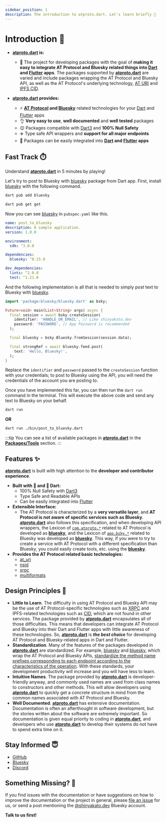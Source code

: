 ```yaml
---
sidebar_position: 1
description: The introduction to atproto.dart. Let's learn briefly 🎯
---
```


# Introduction 🎉

- **[atproto.dart](https://github.com/myConsciousness/atproto.dart) is:**
  - 🧐 The project for developing packages with the goal of **making it easy to integrate AT Protocol and Bluesky related things into [Dart](https://dart.dev) and [Flutter](https://flutter.dev) apps**. The packages supported by **[atproto.dart](https://github.com/myConsciousness/atproto.dart)** are varied and include packages wrapping the AT Protocol and Bluesky API, as well as the AT Protocol's underlying technology, [AT URI](https://atproto.com/specs/at-uri-scheme) and [IPFS CID](https://docs.ipfs.tech/concepts/content-addressing/).

- **[atproto.dart](https://github.com/myConsciousness/atproto.dart) provides:**
  - ⚡️  **[AT Protocol](https://atproto.com) and [Bluesky](https://blueskyweb.xyz)** related technologies for your [Dart](https://dart.dev) and [Flutter](https://flutter.dev) apps
  - 👌 **Very easy to use**, **well documented** and **well tested** packages
  - 😉 Packages compatible with [Dart3](https://medium.com/p/53f065a10635) and **100% Null Safety**
  - ✈️ Type safe API wrappers and **support for all major endpoints**
  - 🌟 Packages can be easily integrated into **[Dart](https://dart.dev) and [Flutter](https://flutter.dev) apps**

## Fast Track ⏱️

Understand **[atproto.dart](https://github.com/myConsciousness/atproto.dart)** in 5 minutes by playing!

Let's try to post to Bluesky with [bluesky](https://pub.dev/packages/bluesky) package from Dart app. First, install [bluesky](https://pub.dev/packages/bluesky) with the following command.

```bash
dart pub add bluesky
```

```bash
dart pub get get
```

Now you can see [bluesky](https://pub.dev/packages/bluesky) in `pubspec.yaml` like this.

```yaml title="pubspec.yaml"
name: post_to_bluesky
description: A sample application.
version: 1.0.0

environment:
  sdk: ^3.0.0

dependencies:
  bluesky: ^0.15.0

dev_dependencies:
  lints: ^2.0.0
  test: ^1.21.0
```

And the following implementation is all that is needed to simply post text to Bluesky with [bluesky](https://pub.dev/packages/bluesky).

```dart title="post_to_bluesky.dart"
import 'package:bluesky/bluesky.dart' as bsky;

Future<void> main(List<String> args) async {
  final session = await bsky.createSession(
    identifier: 'HANDLE_OR_EMAIL', // Like shinyakato.dev
    password: 'PASSWORD', // App Password is recommended
  );

  final bluesky = bsky.Bluesky.fromSession(session.data);

  final strongRef = await bluesky.feed.post(
    text: 'Hello, Bluesky!',
  );
}
```

Replace the `identifier` and `password` passed to the `createSession` function with your credentials; to post to Bluesky using the API, you will need the credentials of the account you are posting to.

Once you have implemented this far, you can then run the `dart run` command in the terminal. This will execute the above code and send any text to Bluesky on your behalf.

```bash
dart run
```

**OR**

```bash
dart run ./bin/post_to_bluesky.dart
```

:::tip
You can see a list of available packages in **[atproto.dart](https://github.com/myConsciousness/atproto.dart)** in the **[Packages/Tools](./packages/overview.md)** section.
:::

## Features ✨

**[atproto.dart](https://github.com/myConsciousness/atproto.dart)** is built with high attention to the **developer and contributor experience**.

- **Built with 💙 and 🎯 Dart:**
  - 100% Null Safety with [Dart3](https://medium.com/p/53f065a10635)
  - Type Safe and Readable APIs
  - Can be easily integrated into [Flutter](https://flutter.dev)
- **Extensible Interface:**
  - The AT Protocol is characterized by a **very versatile layer**, and **AT Protocol is not aware of specific services such as Bluesky**. **[atproto.dart](https://github.com/myConsciousness/atproto.dart)** also follows this specification, and when developing API wrappers, the Lexicon of [`com.atproto.*`](https://github.com/bluesky-social/atproto/tree/main/lexicons/com/atproto) related to AT Protocol is developed as **[bluesky](https://pub.dev/packages/bluesky)**, and the Lexicon of [`app.bsky.*`](https://github.com/bluesky-social/atproto/tree/main/lexicons/app/bsky) related to Bluesky was developed as **[bluesky](https://pub.dev/packages/bluesky)**. This way, if you were to try to create a service with AT Protocol with a different specification than Bluesky, you could easily create tools, etc. using the **[bluesky](https://pub.dev/packages/bluesky)**.
- **Provides the AT Protocol related basic technologies:**
  - [at_uri](https://pub.dev/packages/at_uri)
  - [nsid](https://pub.dev/packages/nsid)
  - [xrpc](https://pub.dev/packages/xrpc)
  - [multiformats](https://pub.dev/packages/multiformats)

## Design Principles 🎨

- **Little to Learn**. The difficulty in using AT Protocol and Bluesky API may be the use of AT Protocol-specific technologies such as [XRPC](https://atproto.com/specs/xrpc) and IPFS-related technologies such as [CID](https://docs.ipfs.tech/concepts/content-addressing/), which are not found in other services. The package provided by **[atproto.dart](https://github.com/myConsciousness/atproto.dart)** encapsulates all of those difficulties. This means that developers can integrate AT Protocol and Bluesky into their Dart and Flutter apps with little awareness of these technologies. So, **[atproto.dart](https://github.com/myConsciousness/atproto.dart)** is **_the best choice_** for developing AT Protocol and Bluesky-related apps in Dart and Flutter.
- **Standardization**. Many of the features of the packages developed in **[atproto.dart](https://github.com/myConsciousness/atproto.dart)** are standardized. For example, [bluesky](https://pub.dev/packages/bluesky) and [bluesky](https://pub.dev/packages/bluesky), which wrap the AT Protocol and Bluesky APIs, [standardize the method name prefixes corresponding to each endpoint according to the characteristics of the operation](https://github.com/myConsciousness/atproto.dart/blob/main/STYLEGUIDE.md#134-naming-conventions). With these standards, your development productivity will increase and you will have less to learn.
- **Intuitive Names**. The package provided by **[atproto.dart](https://github.com/myConsciousness/atproto.dart)** is developer-friendly anyway, and commonly used names are used from class names to constructors and other methods. This will allow developers using **[atproto.dart](https://github.com/myConsciousness/atproto.dart)** to quickly get a concrete structure in mind from the common names associated with AT Protocol and Bluesky.
- **Well Documented**. **[atproto.dart](https://github.com/myConsciousness/atproto.dart)** has extensive documentation. Documentation is often an afterthought in software development, but the stories written about the software are extremely important. So documentation is given equal priority to coding in **[atproto.dart](https://github.com/myConsciousness/atproto.dart)**, and developers who use **[atproto.dart](https://github.com/myConsciousness/atproto.dart)** to develop their systems do not have to spend extra time on it.

## Stay Informed 😇

- [GitHub](https://github.com/myConsciousness/atproto.dart)
- [Bluesky](https://bsky.app/profile/shinyakato.dev)
- [Discord](https://discordapp.com/users/919043517974720514)

## Something Missing?​ 👀

If you find issues with the documentation or have suggestions on how to improve the documentation or the project in general, please [file an issue](https://github.com/myConsciousness/atproto.dart/issues) for us, or send a post mentioning the [@shinyakato.dev](https://bsky.app/profile/shinyakato.dev) Bluesky account.

**Talk to us first!**
